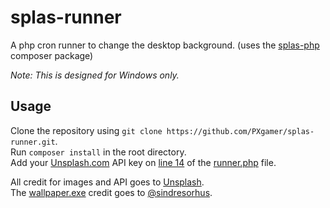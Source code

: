 # splas-runner

A php cron runner to change the desktop background. (uses the [splas-php][splas] composer package)

_Note: This is designed for Windows only._

## Usage

Clone the repository using `git clone https://github.com/PXgamer/splas-runner.git`.  
Run `composer install` in the root directory.  
Add your [Unsplash.com][us] API key on [line 14][l14] of the [runner.php][runner] file.  

All credit for images and API goes to [Unsplash][us].  
The [wallpaper.exe][wallpaper] credit goes to [@sindresorhus][sindresorhus].  

[us]: https://unsplash.com
[l14]: runner.php#L14
[runner]: runner.php
[wallpaper]: https://github.com/sindresorhus/win-wallpaper
[sindresorhus]: https://github.com/sindresorhus
[splas]: https://github.com/pxgamer/splas-php
